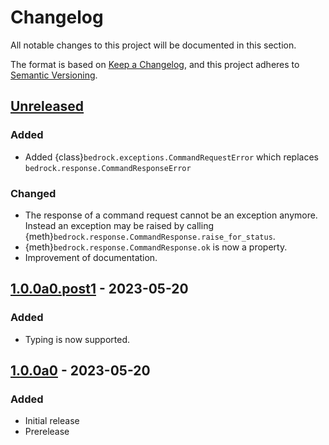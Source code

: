 # Changelog

All notable changes to this project will be documented in this section.

The format is based on
[Keep a Changelog](https://keepachangelog.com/en/1.0.0/),
and this project adheres to
[Semantic Versioning](https://semver.org/spec/v2.0.0.html).


## [Unreleased]

### Added

- Added {class}`bedrock.exceptions.CommandRequestError` which replaces
  `bedrock.response.CommandResponseError`


### Changed

- The response of a command request cannot be an exception anymore. Instead
     an exception may be raised by calling
    {meth}`bedrock.response.CommandResponse.raise_for_status`.
- {meth}`bedrock.response.CommandResponse.ok` is now a property.
- Improvement of documentation.


## [1.0.0a0.post1] - 2023-05-20

### Added

- Typing is now supported.


## [1.0.0a0] - 2023-05-20

### Added

- Initial release
- Prerelease

[unreleased]: https://github.com/bedrock-ws/bedrockpy/compare/v1.0.0a0.post1...HEAD
[1.0.0a0.post1]: https://github.com/bedrock-ws/bedrockpy/compare/v1.0.0a0...v1.0.0a0.post1
[1.0.0a0]: https://github.com/bedrock-ws/bedrockpy/releases/v1.0.0a0
